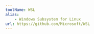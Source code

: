 ```yaml
---
toolName: WSL
alias:
    - Windows Subsystem for Linux
url: https://github.com/Microsoft/WSL
---
```

